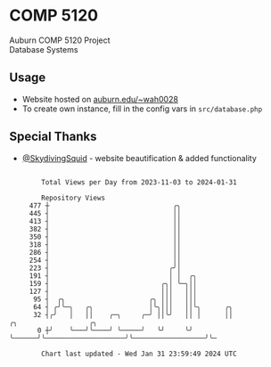 # COMP 5120
Auburn COMP 5120 Project  
Database Systems

## Usage
- Website hosted on [auburn.edu/~wah0028](https://webhome.auburn.edu/~wah0028/)
- To create own instance, fill in the config vars in `src/database.php`

## Special Thanks
- [@SkydivingSquid](https://github.com/SkydivingSquid) - website beautification & added functionality

```

        Total Views per Day from 2023-11-03 to 2024-01-31

        Repository Views
     477 ┼                               ╭╮
     445 ┤                               ││
     413 ┤                               ││
     382 ┤                               ││
     350 ┤                               ││
     318 ┤                               ││
     286 ┤                               ││
     254 ┤                               ││
     223 ┤                              ╭╯│
     191 ┤                              │ │  ╭╮
     159 ┤                            ╭╮│ ╰─╮││
     127 ┤                            │││   │││
      95 ┤  ╭╮                     ╭╮ │││   │││
      64 ┤ ╭╯╰─╮   ╭╮              │╰╮│││   ││╰╮      ╭╮
      32 ┤╭╯   │   ││    ╭─╮     ╭─╯ ││╰╯   ││ │      ││                    ╭╮                  ╭╮
       0 ┼╯    ╰───╯╰────╯ ╰─────╯   ╰╯     ╰╯ ╰──────╯╰────────────────────╯╰──────────────────╯╰─

        Chart last updated - Wed Jan 31 23:59:49 2024 UTC
        
```
